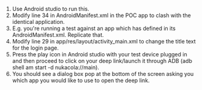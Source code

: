 1. Use Android studio to run this.
2. Modify line 34 in AndroidManifest.xml in the POC app to clash with the identical application.
3. E.g. you're running a test against an app which has <data android:scheme="Nukacola" android:host="main"/> defined in its AndroidManifest.xml. Replicate that.
4. Modify line 29 in app/res/layout/activity_main.xml to change the title text for the login page.
5. Press the play icon in Android studio with your test device plugged in and then proceed to click on your deep link/launch it through ADB (adb shell am start -d nukacola://main).
6. You should see a dialog box pop at the bottom of the screen asking you which app you would like to use to open the deep link. 
